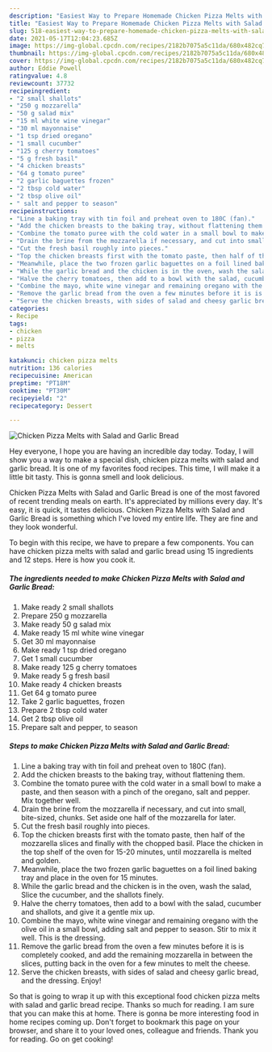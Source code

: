 ```yaml
---
description: "Easiest Way to Prepare Homemade Chicken Pizza Melts with Salad and Garlic Bread"
title: "Easiest Way to Prepare Homemade Chicken Pizza Melts with Salad and Garlic Bread"
slug: 518-easiest-way-to-prepare-homemade-chicken-pizza-melts-with-salad-and-garlic-bread
date: 2021-05-17T12:04:23.685Z
image: https://img-global.cpcdn.com/recipes/2182b7075a5c11da/680x482cq70/chicken-pizza-melts-with-salad-and-garlic-bread-recipe-main-photo.jpg
thumbnail: https://img-global.cpcdn.com/recipes/2182b7075a5c11da/680x482cq70/chicken-pizza-melts-with-salad-and-garlic-bread-recipe-main-photo.jpg
cover: https://img-global.cpcdn.com/recipes/2182b7075a5c11da/680x482cq70/chicken-pizza-melts-with-salad-and-garlic-bread-recipe-main-photo.jpg
author: Eddie Powell
ratingvalue: 4.8
reviewcount: 37732
recipeingredient:
- "2 small shallots"
- "250 g mozzarella"
- "50 g salad mix"
- "15 ml white wine vinegar"
- "30 ml mayonnaise"
- "1 tsp dried oregano"
- "1 small cucumber"
- "125 g cherry tomatoes"
- "5 g fresh basil"
- "4 chicken breasts"
- "64 g tomato puree"
- "2 garlic baguettes frozen"
- "2 tbsp cold water"
- "2 tbsp olive oil"
- " salt and pepper to season"
recipeinstructions:
- "Line a baking tray with tin foil and preheat oven to 180C (fan)."
- "Add the chicken breasts to the baking tray, without flattening them."
- "Combine the tomato puree with the cold water in a small bowl to make a paste, and then season with a pinch of the oregano, salt and pepper. Mix together well."
- "Drain the brine from the mozzarella if necessary, and cut into small, bite-sized, chunks. Set aside one half of the mozzarella for later."
- "Cut the fresh basil roughly into pieces."
- "Top the chicken breasts first with the tomato paste, then half of the mozzarella slices and finally with the chopped basil. Place the chicken in the top shelf of the oven for 15-20 minutes, until mozzarella is melted and golden."
- "Meanwhile, place the two frozen garlic baguettes on a foil lined baking tray and place in the oven for 15 minutes."
- "While the garlic bread and the chicken is in the oven, wash the salad, Slice the cucumber, and the shallots finely."
- "Halve the cherry tomatoes, then add to a bowl with the salad, cucumber and shallots, and give it a gentle mix up."
- "Combine the mayo, white wine vinegar and remaining oregano with the olive oil in a small bowl, adding salt and pepper to season. Stir to mix it well. This is the dressing."
- "Remove the garlic bread from the oven a few minutes before it is is completely cooked, and add the remaining mozzarella in between the slices, putting back in the oven for a few minutes to melt the cheese."
- "Serve the chicken breasts, with sides of salad and cheesy garlic bread, and the dressing. Enjoy!"
categories:
- Recipe
tags:
- chicken
- pizza
- melts

katakunci: chicken pizza melts 
nutrition: 136 calories
recipecuisine: American
preptime: "PT18M"
cooktime: "PT30M"
recipeyield: "2"
recipecategory: Dessert

---
```



![Chicken Pizza Melts with Salad and Garlic Bread](https://img-global.cpcdn.com/recipes/2182b7075a5c11da/680x482cq70/chicken-pizza-melts-with-salad-and-garlic-bread-recipe-main-photo.jpg)

Hey everyone, I hope you are having an incredible day today. Today, I will show you a way to make a special dish, chicken pizza melts with salad and garlic bread. It is one of my favorites food recipes. This time, I will make it a little bit tasty. This is gonna smell and look delicious.



Chicken Pizza Melts with Salad and Garlic Bread is one of the most favored of recent trending meals on earth. It's appreciated by millions every day. It's easy, it is quick, it tastes delicious. Chicken Pizza Melts with Salad and Garlic Bread is something which I've loved my entire life. They are fine and they look wonderful.


To begin with this recipe, we have to prepare a few components. You can have chicken pizza melts with salad and garlic bread using 15 ingredients and 12 steps. Here is how you cook it.

<!--inarticleads1-->

##### The ingredients needed to make Chicken Pizza Melts with Salad and Garlic Bread:

1. Make ready 2 small shallots
1. Prepare 250 g mozzarella
1. Make ready 50 g salad mix
1. Make ready 15 ml white wine vinegar
1. Get 30 ml mayonnaise
1. Make ready 1 tsp dried oregano
1. Get 1 small cucumber
1. Make ready 125 g cherry tomatoes
1. Make ready 5 g fresh basil
1. Make ready 4 chicken breasts
1. Get 64 g tomato puree
1. Take 2 garlic baguettes, frozen
1. Prepare 2 tbsp cold water
1. Get 2 tbsp olive oil
1. Prepare  salt and pepper, to season




<!--inarticleads2-->

##### Steps to make Chicken Pizza Melts with Salad and Garlic Bread:

1. Line a baking tray with tin foil and preheat oven to 180C (fan).
1. Add the chicken breasts to the baking tray, without flattening them.
1. Combine the tomato puree with the cold water in a small bowl to make a paste, and then season with a pinch of the oregano, salt and pepper. Mix together well.
1. Drain the brine from the mozzarella if necessary, and cut into small, bite-sized, chunks. Set aside one half of the mozzarella for later.
1. Cut the fresh basil roughly into pieces.
1. Top the chicken breasts first with the tomato paste, then half of the mozzarella slices and finally with the chopped basil. Place the chicken in the top shelf of the oven for 15-20 minutes, until mozzarella is melted and golden.
1. Meanwhile, place the two frozen garlic baguettes on a foil lined baking tray and place in the oven for 15 minutes.
1. While the garlic bread and the chicken is in the oven, wash the salad, Slice the cucumber, and the shallots finely.
1. Halve the cherry tomatoes, then add to a bowl with the salad, cucumber and shallots, and give it a gentle mix up.
1. Combine the mayo, white wine vinegar and remaining oregano with the olive oil in a small bowl, adding salt and pepper to season. Stir to mix it well. This is the dressing.
1. Remove the garlic bread from the oven a few minutes before it is is completely cooked, and add the remaining mozzarella in between the slices, putting back in the oven for a few minutes to melt the cheese.
1. Serve the chicken breasts, with sides of salad and cheesy garlic bread, and the dressing. Enjoy!




So that is going to wrap it up with this exceptional food chicken pizza melts with salad and garlic bread recipe. Thanks so much for reading. I am sure that you can make this at home. There is gonna be more interesting food in home recipes coming up. Don't forget to bookmark this page on your browser, and share it to your loved ones, colleague and friends. Thank you for reading. Go on get cooking!
